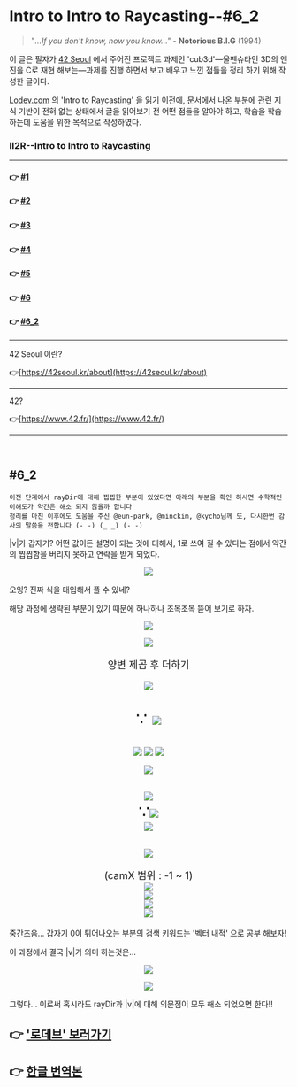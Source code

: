 # Intro to Intro to Raycasting--#6_2

> "*...If you don't know, now you know..."* - **Notorious B.I.G** (1994)

이 글은 필자가 [42 Seoul](http://42seoul.kr) 에서 주어진 프로젝트 과제인 'cub3d'—울펜슈타인 3D의 엔진을 C로 재현 해보는—과제를 진행 하면서 보고 배우고 느낀 점들을 정리 하기 위해 작성한 글이다.

[Lodev.com](http://lodev.com) 의 'Intro to Raycasting' 을 읽기 이전에, 문서에서 나온 부분에 관련 지식 기반이 전혀 없는 상태에서 글을 읽어보기 전 어떤 점들을 알아야 하고, 학습을 학습하는데 도움을 위한 목적으로 작성하였다.


### II2R--Intro to Intro to Raycasting
---
#### 👉 <a href="https://github.com/sungyongcho/ii2r/blob/master/md/1.md">#1</a>
#### 👉 <a href="https://github.com/sungyongcho/ii2r/blob/master/md/2.md">#2</a>
#### 👉 <a href="https://github.com/sungyongcho/ii2r/blob/master/md/3.md">#3</a>
#### 👉 <a href="https://github.com/sungyongcho/ii2r/blob/master/md/4.md">#4</a>
#### 👉 <a href="https://github.com/sungyongcho/ii2r/blob/master/md/5.md">#5</a>
#### 👉 <a href="https://github.com/sungyongcho/ii2r/blob/master/md/6.md">#6</a>
#### 👉 <a href="https://github.com/sungyongcho/ii2r/blob/master/md/6_2.md">#6_2</a>
---

42 Seoul 이란?

👉[https://42seoul.kr/about](https://42seoul.kr/about)

---

42?

👉[https://www.42.fr/](https://www.42.fr/)

---
<br>

## #6_2

```
이전 단계에서 rayDir에 대해 찝찝한 부분이 있었다면 아래의 부분을 확인 하시면 수학적인 이해도가 약간은 해소 되지 않을까 합니다
정리를 마친 이후에도 도움을 주신 @eun-park, @minckim, @kycho님께 또, 다시한번 감사의 말씀을 전합니다 (- -) (_ _) (- -)
```

|v|가 갑자기? 어떤 값이든 설명이 되는 것에 대해서, 1로 쓰여 질 수 있다는 점에서 약간의 찝찝함을 버리지 못하고 연락을 받게 되었다.


<p align="center">
	<img src="../images/eun-park_1.png" />
</p>

오잉? 진짜 식을 대입해서 풀 수 있네?

해당 과정에 생략된 부분이 있기 때문에 하나하나 조목조목 뜯어 보기로 하자.

<p align="center">
	<img src="../images/6_2_eq_1.png" />
</p>
<p align="center">
	<img src="../images/6_2_eq_2.png" />
</p>

<p align="center" style="font-size:large">양변 제곱 후 더하기</p>

<p align="center">
	<img src="../images/6_2_eq_3.png" />
</p>
<p align="center" style="font-size:xx-large">
	∵ <img src="../images/6_2_eq_4.png" />
</p>

<p align="center">
	<img src="../images/6_2_eq_5a.png" />
	<img src="../images/6_2_eq_5b.png" />
	<img src="../images/6_2_eq_5c.png" />
</p>

<p align="center">
	<img src="../images/6_2_eq_6.png" />
</p>

<p align="center"  style="font-size:xx-large">
	<img src="../images/6_2_eq_7.png" />
	<br>
	∵<img src="../images/6_2_eq_7b.png" />
	<br>
	<img src="../images/6_2_eq_7c.png" />
</p>

<p align="center">
	<img src="../images/6_2_eq_8.png" />
</p>

<p align="center"  style="font-size:large">
	(camX 범위 : -1 ~ 1)
	<br>
	<img src="../images/6_2_eq_9.png" />
	<br>
	<img src="../images/6_2_eq_10.png" />
	<br>
	<img src="../images/6_2_eq_11.png" />
	<br>
	<img src="../images/6_2_eq_12.png" />
</p>

중간즈음... 갑자기 0이 튀어나오는 부분의 검색 키워드는 '벡터 내적' 으로 공부 해보자!

이 과정에서 결국 |v|가 의미 하는것은...

<p align="center">
	<img src="../images/kycho1.png" />
</p>

<p align="center">
	<img src="../images/kycho2.png" />
</p>

그렇다... 이로써 혹시라도 rayDir과 |v|에 대해 의문점이 모두 해소 되었으면 한다!!

## 👉 <a href="https://lodev.org/cgtutor/raycasting.html">'로데브' 보러가기</a>
## 👉 <a href="https://github.com/365kim/raycasting_tutorial">한글 번역본</a>
